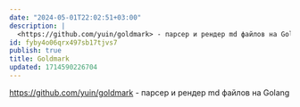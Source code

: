 ```yaml
---
date: "2024-05-01T22:02:51+03:00"
description: |
  <https://github.com/yuin/goldmark> - парсер и рендер md файлов на Golang
id: fyby4o06qrx497sb17tjvs7
publish: true
title: Goldmark
updated: 1714590226704
---
```


<https://github.com/yuin/goldmark> - парсер и рендер md файлов на Golang